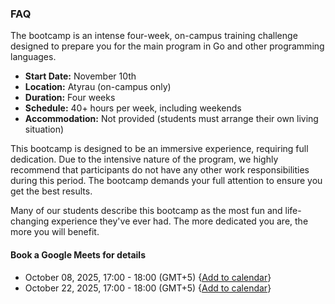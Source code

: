 ### FAQ

The bootcamp is an intense four-week, on-campus training challenge designed to prepare you for the main program in Go and other programming languages.

- **Start Date:** November 10th
- **Location:** Atyrau (on-campus only)
- **Duration:** Four weeks
- **Schedule:** 40+ hours per week, including weekends
- **Accommodation:** Not provided (students must arrange their own living situation)

This bootcamp is designed to be an immersive experience, requiring full dedication. Due to the intensive nature of the program, we highly recommend that participants do not have any other work responsibilities during this period. The bootcamp demands your full attention to ensure you get the best results.

Many of our students describe this bootcamp as the most fun and life-changing experience they've ever had. The more dedicated you are, the more you will benefit.

#### Book a Google Meets for details

- October 08, 2025, 17:00 - 18:00 (GMT+5) {[Add to calendar](https://calendar.app.google/ekN4baEbLGKPR6f16)}
- October 22, 2025, 17:00 - 18:00 (GMT+5) {[Add to calendar](https://calendar.app.google/sqt1MtMAXKNhGQyk6)}

